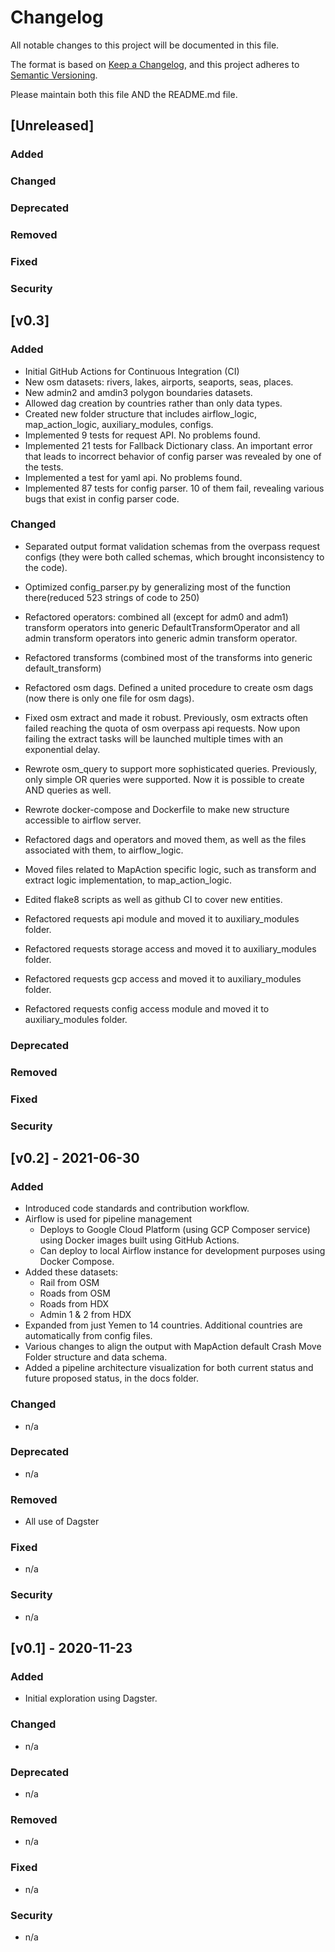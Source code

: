 # Changelog
All notable changes to this project will be documented in this file.

The format is based on [Keep a Changelog](https://keepachangelog.com/en/1.0.0/),
and this project adheres to [Semantic Versioning](https://semver.org/spec/v2.0.0.html).

Please maintain both this file AND the README.md file.

## [Unreleased]

### Added
### Changed
### Deprecated
### Removed
### Fixed
### Security

## [v0.3]

### Added

* Initial GitHub Actions for Continuous Integration (CI)
* New osm datasets: rivers, lakes, airports, seaports, seas, places.
* New admin2 and amdin3 polygon boundaries datasets.
* Allowed dag creation by countries rather than only data types.
* Created new folder structure that includes airflow_logic, map_action_logic, auxiliary_modules, configs.
* Implemented 9 tests for request API. No problems found.
* Implemented 21 tests for Fallback Dictionary class. An important error that leads to incorrect behavior of config parser was revealed by one of the tests.
* Implemented a test for yaml api. No problems found.
* Implemented 87 tests for config parser. 10 of them fail, revealing various bugs that exist in config parser code.

### Changed
* Separated output format validation schemas from the overpass request configs (they were both called schemas, which brought inconsistency to the code).
* Optimized config_parser.py by generalizing most of the function there(reduced 523 strings of code to 250)
* Refactored operators: combined all (except for adm0 and adm1) transform operators into generic DefaultTransformOperator and all admin transform operators into generic admin transform operator.
* Refactored transforms (combined most of the transforms into generic default_transform)
* Refactored osm dags. Defined a united procedure to create osm dags (now there is only one file for osm dags).
* Fixed osm extract and made it robust. Previously, osm extracts often failed reaching the quota of osm overpass api requests. Now upon failing the extract tasks will be launched multiple times with an exponential delay.
* Rewrote osm_query to support more sophisticated queries. Previously, only simple OR queries were supported. Now it is possible to create AND queries as well.
* Rewrote docker-compose and Dockerfile to make new structure accessible to airflow server.

* Refactored dags and operators and moved them, as well as the files associated with them, to airflow_logic.
* Moved files related to MapAction specific logic, such as transform and extract logic implementation, to map_action_logic.
* Edited flake8 scripts as well as github CI to cover new entities.
* Refactored requests api module and moved it to auxiliary_modules folder.
* Refactored requests storage access and moved it to auxiliary_modules folder.
* Refactored requests gcp access and moved it to auxiliary_modules folder.
* Refactored requests config access module and moved it to auxiliary_modules folder.
### Deprecated
### Removed
### Fixed
### Security

## [v0.2] - 2021-06-30
### Added
- Introduced code standards and contribution workflow.
- Airflow is used for pipeline management
  * Deploys to Google Cloud Platform (using GCP Composer service) using Docker images built using GitHub Actions.
  * Can deploy to local Airflow instance for development purposes using Docker Compose.
- Added these datasets:
  * Rail from OSM
  * Roads from OSM
  * Roads from HDX
  * Admin 1 & 2 from HDX
- Expanded from just Yemen to 14 countries. Additional countries are automatically from config files.
- Various changes to align the output with MapAction default Crash Move Folder structure and data schema.
- Added a pipeline architecture visualization for both current status and future proposed status, in the docs folder.

### Changed
- n/a
### Deprecated
- n/a
### Removed
- All use of Dagster
### Fixed
- n/a
### Security
- n/a

## [v0.1] - 2020-11-23
### Added
- Initial exploration using Dagster.
### Changed
- n/a
### Deprecated
- n/a
### Removed
- n/a
### Fixed
- n/a
### Security
- n/a
